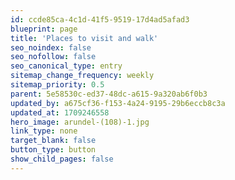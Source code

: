 ```yaml
---
id: ccde85ca-4c1d-41f5-9519-17d4ad5afad3
blueprint: page
title: 'Places to visit and walk'
seo_noindex: false
seo_nofollow: false
seo_canonical_type: entry
sitemap_change_frequency: weekly
sitemap_priority: 0.5
parent: 5e58530c-ed37-48dc-a615-9a320ab6f0b3
updated_by: a675cf36-f153-4a24-9195-29b6eccb8c3a
updated_at: 1709246558
hero_image: arundel-(108)-1.jpg
link_type: none
target_blank: false
button_type: button
show_child_pages: false
---
```

